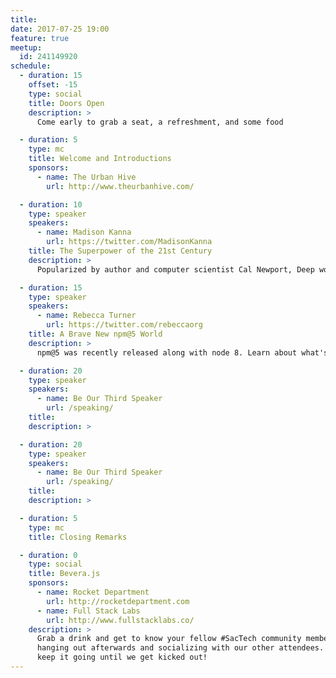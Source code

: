 ```yaml
---
title:
date: 2017-07-25 19:00
feature: true
meetup:
  id: 241149920
schedule:
  - duration: 15
    offset: -15
    type: social
    title: Doors Open
    description: >
      Come early to grab a seat, a refreshment, and some food

  - duration: 5
    type: mc
    title: Welcome and Introductions
    sponsors:
      - name: The Urban Hive
        url: http://www.theurbanhive.com/

  - duration: 10
    type: speaker
    speakers:
      - name: Madison Kanna
        url: https://twitter.com/MadisonKanna
    title: The Superpower of the 21st Century
    description: >
      Popularized by author and computer scientist Cal Newport, Deep work is the skill that allows you to quickly master complicated information. Most people have lost the ability to do deep work as they spend their time in a frantic blur of checking and responding to notifications if you can master deep work you gain a superpower in today's workforce. In this talk, I will outline Newport's steps to how to do deep work. I'll talk about how I applied Deep work to my work as an engineer

  - duration: 15
    type: speaker
    speakers:
      - name: Rebecca Turner
        url: https://twitter.com/rebeccaorg
    title: A Brave New npm@5 World
    description: >
      npm@5 was recently released along with node 8. Learn about what's changed, what new features we have and why you should be updating now. Plus super secret hints about what's to come.

  - duration: 20
    type: speaker
    speakers:
      - name: Be Our Third Speaker
        url: /speaking/
    title:
    description: >

  - duration: 20
    type: speaker
    speakers:
      - name: Be Our Third Speaker
        url: /speaking/
    title:
    description: >

  - duration: 5
    type: mc
    title: Closing Remarks

  - duration: 0
    type: social
    title: Bevera.js
    sponsors:
      - name: Rocket Department
        url: http://rocketdepartment.com
      - name: Full Stack Labs
        url: http://www.fullstacklabs.co/
    description: >
      Grab a drink and get to know your fellow #SacTech community members by
      hanging out afterwards and socializing with our other attendees. We'll
      keep it going until we get kicked out!
---
```

